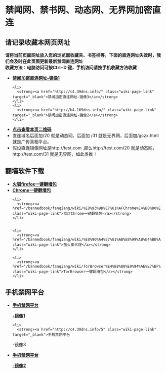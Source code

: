 <h1>禁闻网、禁书网、动态网、无界网加密直连</h1> 
<h2>请记录收藏本网页网址</h2>
<strong>请将当前页面网址放入您的浏览器收藏夹、书签栏等，下面的直连网址失效时，我们会及时在此页面更新最新禁闻直连网址 
<br>收藏方法：电脑访问可按Ctrl+D 键，手机访问请按手机收藏方法收藏</strong>
<div class="boxed-group-inner wiki-auxiliary-content wiki-auxiliary-content-no-bg">

  <ul class="wiki-pages" data-filterable-for="wiki-pages-filter" data-filterable-type="substring">
 <li>
      <strong><a href="http://a1.169dns.info/" class="wiki-page-link" target="_blank">禁闻加密直连网址-镜像1</a></strong>
    </li>

    <li>
      <strong><a href="http://c4.39dns.info/" class="wiki-page-link" target="_blank">禁闻加密直连网址-镜像3</a></strong>
    </li>
    <li>
      <strong><a href="http://b4.169dns.info/" class="wiki-page-link" target="_blank">禁闻加密直连网址-镜像2</a></strong>
    </li>
 <li>
 <strong><a href="https://cloud.githubusercontent.com/assets/4361923/9572222/560db836-4fef-11e5-9467-25ebfe3e460b.jpg" target="_blank">点击查看本页二维码</a></strong>
    </li>
 <li>
     直连域名后面加/20 就是动态网，后面加 /31 就是无界网，后面加/gczx.html就是广传真相平台。
    </li>
 <li>
假设直连镜像网址是http://test.com ,那么http://test.com/20 就是动态网，http://test.com/31 就是无界网，如此类推！
    </li>

  </ul>

</div>

<h2>翻墙软件下载</h2> 
<div class="boxed-group-inner wiki-auxiliary-content wiki-auxiliary-content-no-bg">
  <ul class="wiki-pages" data-filterable-for="wiki-pages-filter" data-filterable-type="substring">

 <li>
      <strong><a href="/bannedbook/fanqiang/wiki/%E7%81%AB%E7%8B%90firefox%E4%B8%80%E9%94%AE%E7%BF%BB%E5%A2%99%E5%8C%85" class="wiki-page-link">火狐firefox一键翻墙包</a></strong>
    </li>    
    <li>
      <strong><a href="/bannedbook/fanqiang/wiki/Chrome%E4%B8%80%E9%94%AE%E7%BF%BB%E5%A2%99%E5%8C%85" class="wiki-page-link">Chrome一键翻墙包</a></strong>
    </li>




 
    <li>
      <strong><a href="/bannedbook/fanqiang/wiki/%E8%93%9D%E7%81%AFChrome%E4%B8%80%E9%94%AE%E7%BF%BB%E5%A2%99%E5%8C%85" class="wiki-page-link">蓝灯Chrome一键翻墙包</a></strong>
    </li>
   

    <li>
      <strong><a href="/bannedbook/fanqiang/wiki/%E8%90%A4%E7%81%AB%E8%99%AB%E4%BB%A3%E7%90%86" class="wiki-page-link">萤火虫代理</a></strong>
    </li>

    <li>
      <strong><a href="/bannedbook/fanqiang/wiki/TorBrowser%E4%B8%80%E9%94%AE%E7%BF%BB%E5%A2%99%E5%8C%85" class="wiki-page-link">TorBrowser一键翻墙包</a></strong>
    </li>

  </ul>
</div>

<h2>手机禁网平台</h2>
<div class="boxed-group-inner wiki-auxiliary-content wiki-auxiliary-content-no-bg">
  <ul class="wiki-pages" data-filterable-for="wiki-pages-filter" data-filterable-type="substring">

  <li>
      <strong><a href="http://a1.169dns.info/5" class="wiki-page-link" target="_blank">手机禁网平台


-镜像1</a></strong>
    </li>

    <li>
      <strong><a href="http://c4.39dns.info/5" class="wiki-page-link" target="_blank">手机禁网平台


-镜像3</a></strong>
    </li>
    <li>
      <strong><a href="http://b4.169dns.info/5" class="wiki-page-link" target="_blank">手机禁网平台


-镜像2</a></strong>
    </li>

  </ul>
</div>